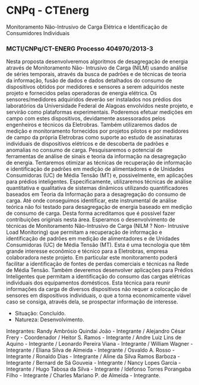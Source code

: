# CNPq - CTEnerg
Monitoramento Não-Intrusivo de Carga Elétrica e Identificação de Consumidores Individuais

### MCTI/CNPq/CT-ENERG Processo 404970/2013-3

Nesta proposta desenvolveremos algoritmos de desagregação de energia através de Monitoramento Não- Intrusivo de Carga (NILM) usando análise de séries temporais, através da busca de padrões e de técnicas de teoria da informação, fusão de dados e dados detalhados do consumo de dispositivos obtidos por medidores e sensores a serem adquiridos neste projeto e fornecidos pelas operadoras de energia elétrica. Os sensores/medidores adquiridos deverão ser instalados nos prédios dos laboratórios da Universidade Federal de Alagoas envolvidos neste projeto, e servirão como plataformas experimentais. Poderemos efetuar medições em campo com estes dispositivos, devidamente assessorados pelos engenheiros e técnicos da Eletrobras. Também utilizaremos dados de medição e monitoramento fornecidos por projetos pilotos e por medidores de campo da própria Eletrobras como suporte ao estudo de assinaturas individuais de dispositivos elétricos e de descoberta de padrões e anomalias no consumo de carga. Pesquisaremos o potencial de ferramentas de análise de sinais e teoria da informação na desagregação de energia. Tentaremos otimizar as técnicas de recuperação de informação e identificação de padrões em medição de alimentadores e de Unidades Consumidoras (UC) de Média Tensão (MT) e, possivelmente, em aplicações para prédios inteligentes. Especificamente, utilizaremos técnicas de análise quantitativa e qualitativa de sistemas dinâmicos utilizando quantificadores baseados em Teoria da Informação para a desagregação do consumo de carga. Até onde conseguimos identificar, este instrumental de análise teórica não foi testado para desagregação de energia baseado em medição de consumo de carga. Desta forma acreditamos que é possível fazer contribuições originais nesta área. Esperamos o desenvolvimento de técnicas de Monitoramento Não-Intrusivo de Carga (NILM ? Non- Intrusive Load Monitoring) que permitam a recuperação de informação e identificação de padrões em medição de alimentadores e de Unidades Consumidoras (UC) de Média Tensão (MT). Esta é uma tecnologia que têm grande interesse econômico e técnico para a Eletrobras, empresa colaboradora neste projeto. Em particular este monitoramento poderá facilitar a identificação de fontes de perdas comerciais e técnicas na Rede de Média Tensão. Também deveremos desenvolver aplicações para Prédios Inteligentes que permitam a identificação do consumo das cargas elétricas individuais dos equipamentos domésticos. Esta técnica para reunir informações da carga de diversos dispositivos não requer a colocação de sensores em dispositivos individuais, o que a torna economicamente viável caso se consiga, através dela, se prospectar informação de interesse.

* Situação: Concluído.
* Natureza: Desenvolvimento.


Integrantes: Randy Ambrósio Quindai João - Integrante / Alejandro César Frery - Coordenador / Heitor S. Ramos - Integrante / Andre Luiz Lins de Aquino - Integrante / Leonardo Pereira Viana - Integrante / William Wagner - Integrante / Eliana Silva de Almeida - Integrante / Osvaldo A. Rosso - Integrante / Ronaldo Dias - Integrante / Aline da Silva Ramos Barboza - Integrante / Bernard de Sá Gouveia - Integrante / Nancy Lopes Garcia - Integrante / Hugo Tabosa da Silva - Integrante / Idefonso Torres Porangaba Filho - Integrante / Charles Mariano P. de Almeida - Integrante.